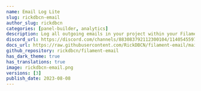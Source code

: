 ```yaml
---
name: Email Log Lite
slug: rickdbcn-email
author_slug: rickdbcn
categories: [panel-builder, analytics]
description: Log all outgoing emails in your project within your Filament panel.
discord_url: https://discord.com/channels/883083792112300104/1140545597124907018
docs_url: https://raw.githubusercontent.com/RickDBCN/filament-email/main/README.md
github_repository: rickdbcn/filament-email
has_dark_theme: true
has_translations: true
image: rickdbcn-email.png
versions: [3]
publish_date: 2023-08-08
---
```

